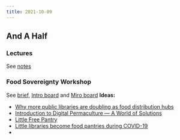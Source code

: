 ```yaml
---
title: 2021-10-09
---
```

## And A Half 
### Lectures
See [notes](https://nikkidatlangin.notion.site/SPDP-2021-273ae324f61b44cc957c3fe34b8a85ac)
###  Food Sovereignty Workshop
See [brief](https://docs.google.com/document/d/19rdRP61sQQznRfXkouoFQ8VKZYvNqpuCshsyrz4c_DA/edit), [Intro board](https://miro.com/app/board/o9J_lt18Cl8=/) and [Miro board](https://miro.com/app/board/o9J_l15mrfE=/)
**Ideas:**
+ [Why more public libraries are doubling as food distribution hubs](https://theconversation.com/why-more-public-libraries-are-doubling-as-food-distribution-hubs-160674)
+ [Introduction to Digital Permaculture — A World of Solutions](https://medium.com/@sacha.pignot/introduction-to-digital-permaculture-a-world-of-solutions-7aba4cb3c3a5)
+ [Little Free Pantry](https://www.littlefreepantry.org/home)
+ [Little libraries become food pantries during COVID-19](https://www.youtube.com/watch?v=pEwjN1NT0_0)
+ 